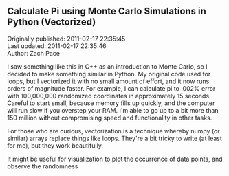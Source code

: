 ## Calculate Pi using Monte Carlo Simulations in Python (Vectorized)  
Originally published: 2011-02-17 22:35:45  
Last updated: 2011-02-17 22:35:46  
Author: Zach Pace  
  
I saw something like this in C++ as an introduction to Monte Carlo, so I decided to make something similar in Python.  My original code used for loops, but I vectorized it with no small amount of effort, and it now runs orders of magnitude faster.  For example, I can calculate pi to .002% error with 100,000,000 randomized coordinates in approximately 15 seconds.  Careful to start small, because memory fills up quickly, and the computer will run slow if you overstep your RAM.  I'm able to go up to a bit more than 150 million without compromising speed and functionality in other tasks.

For those who are curious, vectorization is a technique whereby numpy (or similar) arrays replace things like loops.  They're a bit tricky to write (at least for me), but they work beautifully.

It might be useful for visualization to plot the occurrence of data points, and observe the randomness